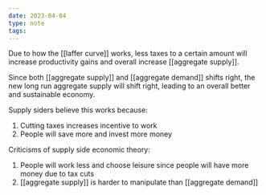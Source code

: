 ```yaml
---
date: 2023-04-04
type: note
tags: 
---
```


Due to how the [[laffer curve]] works, less taxes to a certain amount will increase productivity gains and overall increase [[aggregate supply]].

Since both [[aggregate supply]] and [[aggregate demand]] shifts right, the new long run aggregate supply will shift right, leading to an overall better and sustainable economy.

Supply siders believe this works because:
1. Cutting taxes increases incentive to work
2. People will save more and invest more money

Criticisms of supply side economic theory:
1. People will work less and choose leisure since people will have more money due to tax cuts
2. [[aggregate supply]] is harder to manipulate than [[aggregate demand]]
